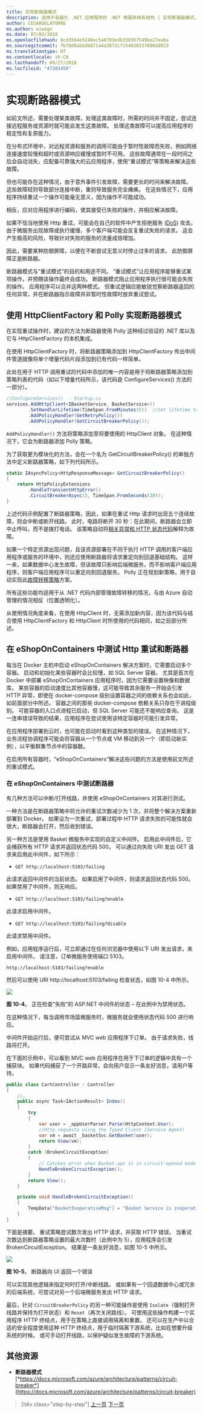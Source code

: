 ```yaml
---
title: 实现断路器模式
description: 适用于容器化 .NET 应用程序的 .NET 微服务体系结构 | 实现断路器模式，作为对 Http 重试的补充系统
author: CESARDELATORRE
ms.author: wiwagn
ms.date: 07/03/2018
ms.openlocfilehash: 8cd3564e5240ec5a8783edb336957549be27ea6a
ms.sourcegitcommit: fb78d8abbdb87144a3872cf154930157090dd933
ms.translationtype: HT
ms.contentlocale: zh-CN
ms.lasthandoff: 09/27/2018
ms.locfileid: "47203458"
---
```

# <a name="implement-the-circuit-breaker-pattern"></a>实现断路器模式

如前文所述，需要处理某类故障，处理这类故障时，所需的时间并不固定，尝试连接远程服务或资源时就可能会发生这类故障。 处理这类故障可以提高应用程序的稳定性和复原能力。

在分布式环境中，对远程资源和服务的调用可能由于暂时性故障而失败，例如网络连接速度较慢和超时或资源响应缓慢或暂时不可用。 这些故障通常在一段时间之后会自动消失，应配备可靠强大的云应用程序，使用“重试模式”等策略来解决这些故障。 

但也可能存在这种情况，由于意外事件引发故障，需要更长的时间来解决故障。 这些故障轻则导致部分连接中断，重则导致服务完全瘫痪。 在这些情况下，应用程序持续重试一个操作可能毫无意义，因为操作不可能成功。 

相反，应对应用程序进行编码，使其接受已失败的操作，并相应解决故障。

如果不恰当地使用 Http 重试，可能会在自己的软件中产生拒绝服务 ([DoS](https://en.wikipedia.org/wiki/Denial-of-service_attack)) 攻击。 由于微服务出现故障或执行缓慢，多个客户端可能会反复重试失败的请求。 这会产生极高的风险，导致针对失败的服务的流量成倍增加。

因此，需要某种防御屏障，以便在不断尝试无意义时停止过多的请求。 此防御屏障正是断路器。

断路器模式与“重试模式”的目的和用途不同。 “重试模式”让应用程序能够重试某项操作，并预期该操作最终会成功。 断路器模式阻止应用程序执行很可能会失败的操作。 应用程序可以合并这两种模式。 但重试逻辑应能敏锐觉察断路器返回的任何异常，并在断路器指示故障并非暂时性故障时放弃重试尝试。

## <a name="implement-circuit-breaker-pattern-with-httpclientfactory-and-polly"></a>使用 HttpClientFactory 和 Polly 实现断路器模式

在实现重试操作时，建议的方法为断路器使用 Polly 这种经过验证的 .NET 库以及它与 HttpClientFactory 的本机集成。

在使用 HttpClientFactory 时，将断路器策略添加到 HttpClientFactory 传出中间件管道就像将单个增量代码片段添加到已有代码一样简单。

此处在用于 HTTP 调用重试的代码中添加的唯一内容是用于将断路器策略添加到策略列表的代码（如以下增量代码所示，该代码是 ConfigureServices() 方法的一部分）。

```csharp
//ConfigureServices()  - Startup.cs
services.AddHttpClient<IBasketService, BasketService>()
        .SetHandlerLifetime(TimeSpan.FromMinutes(5))  //Set lifetime to 5 minutes
        .AddPolicyHandler(GetRetryPolicy())
        .AddPolicyHandler(GetCircuitBreakerPolicy());
```

`AddPolicyHandler()` 方法将策略添加至将要使用的 HttpClient 对象。 在这种情况下，它会为断路器添加 Polly 策略。

为了获取更为模块化的方法，会在一个名为 GetCircuitBreakerPolicy() 的单独方法中定义断路器策略，如下列代码所示。

```csharp
static IAsyncPolicy<HttpResponseMessage> GetCircuitBreakerPolicy()
{
    return HttpPolicyExtensions
        .HandleTransientHttpError()
        .CircuitBreakerAsync(5, TimeSpan.FromSeconds(30));
}
```

上述代码示例配置了断路器策略，因此，如果在重试 Http 请求时出现五个连续故障，则会中断或断开线路。 此时，电路将断开 30 秒：在此期间，断路器会立即中止呼叫，而不是拨打电话。  该策略自动将[相关异常和 HTTP 状态代码](https://docs.microsoft.com/en-us/aspnet/core/fundamentals/http-requests?view=aspnetcore-2.1#handle-transient-faults)解释为故障。  

如果一个特定资源出现问题，且该资源部署在不同于执行 HTTP 调用的客户端应用程序或服务的环境中，则还应使用断路器将请求重定向到回退基础结构。 这样一来，如果数据中心发生故障，但该故障只影响后端微服务，而不影响客户端应用程序，则客户端应用程序可以重定向到回退服务。 Polly 正在规划新策略，用于自动实现此[故障转移策略](https://github.com/App-vNext/Polly/wiki/Polly-Roadmap#failover-policy)方案。 

所有这些功能均适用于从 .NET 代码内部管理故障转移的情况，与由 Azure 自动管理的情况相反（位置透明化）。 

从使用情况角度来看，在使用 HttpClient 时，无需添加新内容，因为该代码与结合使用 HttpClientFactory 和 HttpClient 时所使用的代码相同，如之前部分所述。 

## <a name="testing-http-retries-and-circuit-breakers-in-eshoponcontainers"></a>在 eShopOnContainers 中测试 Http 重试和断路器

每当在 Docker 主机中启动 eShopOnContainers 解决方案时，它需要启动多个容器。 启动和初始化某些容器时会比较慢，如 SQL Server 容器。 尤其是首次在 Docker 中部署 eShopOnContainers 应用程序时，因为它需要设置映像和数据库。 某些容器的启动速度比其他容器慢，这可能导致其余服务一开始会引发 HTTP 异常，即使在 docker-compose 级别设置容器之间的依赖关系也会如此，如前面部分中所述。 容器之间的那些 docker-compose 依赖关系只存在于进程级别。 可能容器的入口点进程已启动，但 SQL Server 可能还不能响应查询。 这是一连串错误导致的结果，应用程序在尝试使用该特定容器时可能引发异常。 

在应用程序部署到云时，也可能在启动时看到这种类型的错误。 在这种情况下，业务流程协调程序可能会将容器从一个节点或 VM 移动到另一个（即启动新实例），以平衡群集节点中的容器数。

在启用所有容器时，“eShopOnContainers”解决这些问题的方法是使用前文所述的重试模式。 

### <a name="testing-the-circuit-breaker-in-eshoponcontainers"></a>在 eShopOnContainers 中测试断路器

有几种方法可以中断/打开线路，并使用 eShopOnContainers 对其进行测试。

一种方法是在断路器策略中将允许的重试次数减少为 1 次，并将整个解决方案重新部署到 Docker。 如果设为一次重试，部署过程中 HTTP 请求失败的可能性就会很大，断路器会打开，然后收到错误。

另一种方法是使用 Basket 微服务中实现的自定义中间件。 启用此中间件后，它会捕获所有 HTTP 请求并返回状态代码 500。 可以通过向失败 URI 发出 GET 请求来启用此中间件，如下所示：

- `GET http://localhost:5103/failing`

此请求返回中间件的当前状态。 如果启用了中间件，则请求返回状态代码 500。 如果禁用了中间件，则无响应。 

- `GET http://localhost:5103/failing?enable`

此请求启用中间件。 

- `GET http://localhost:5103/failing?disable`

此请求禁用中间件。 

例如，应用程序运行后，可立即通过在任何浏览器中使用以下 URI 发出请求，来启用中间件。 请注意，订单微服务使用端口 5103。

`http://localhost:5103/failing?enable` 

然后可以使用 URI http://localhost:5103/failing 检查状态，如图 10-4 中所示。

![](./media/image4.png)

**图 10-4**。 正在检查“失败”的 ASP.NET 中间件的状态 – 在此例中为禁用状态。 

在这种情况下，每当调用市场篮微服务时，微服务就会使用状态代码 500 进行响应。

中间件开始运行后，便可尝试从 MVC web 应用程序下订单。 由于请求失败，线路将打开。 

在下面的示例中，可以看到 MVC web 应用程序在用于下订单的逻辑中具有一个捕获块。  如果代码捕获了一个开路异常，会向用户显示一条友好消息，请用户等待。

```csharp
public class CartController : Controller
{
    //…
    public async Task<IActionResult> Index()
    {
        try
        {          
            var user = _appUserParser.Parse(HttpContext.User);
            //Http requests using the Typed Client (Service Agent)
            var vm = await _basketSvc.GetBasket(user);
            return View(vm);
        }
        catch (BrokenCircuitException)
        {
            // Catches error when Basket.api is in circuit-opened mode                 
            HandleBrokenCircuitException();
        }
        return View();
    }       

    private void HandleBrokenCircuitException()
    {
        TempData["BasketInoperativeMsg"] = "Basket Service is inoperative, please try later on. (Business message due to Circuit-Breaker)";
    }
}
```

下面是摘要。 重试策略尝试数次发出 HTTP 请求，并获取 HTTP 错误。 当重试次数达到断路器策略设置的最大次数时（此例中为 5），应用程序会引发 BrokenCircuitException。 结果是一条友好消息，如图 10-5 中所示。

![](./media/image5.png)

**图 10-5**。 断路器向 UI 返回一个错误

可以实现其他逻辑来指定何时打开/中断线路。 或如果有一个回退数据中心或冗余的后端系统，可尝试对另一个后端微服务发出 HTTP 请求。 

最后，针对 `CircuitBreakerPolicy` 的另一种可能操作是使用 `Isolate`（强制打开线路并保持为打开状态）和 `Reset`（再次关闭路线）。 可使用这些操作构建一个实用程序 HTTP 终结点，用于在策略上直接调用隔离和重置。  还可以在生产中以合适的安全程度使用这种 HTTP 终结点，用于临时隔离下游系统，比如在想要升级系统的时候。 或可手动打开线路，以保护疑似发生故障的下游系统。


## <a name="additional-resources"></a>其他资源


-   **断路器模式**
    [*https://docs.microsoft.com/azure/architecture/patterns/circuit-breaker*](https://docs.microsoft.com/azure/architecture/patterns/circuit-breaker)


>[!div class="step-by-step"]
[上一页](implement-http-call-retries-exponential-backoff-polly.md)
[下一页](monitor-app-health.md)
